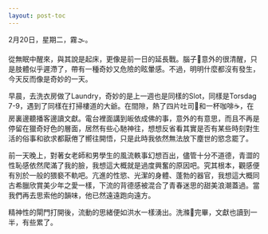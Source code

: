 ```yaml
---
layout: post-toc
---
```


2月20日，星期二，霧🌫️。

從無眠中醒來，與其說是起床，更像是前一日的延長戰。腦子🧠意外的很清醒，只是肢體似乎遲滯了，帶有一種奇妙又危險的眩暈感。不過，明明什麼都沒有發生，今天反而像是奇妙的一天。

早晨，去洗衣房做了Laundry，奇妙的是上一週也是同樣的Slot，同樣是Torsdag 7-9，遇到了同樣在打掃樓道的大爺。在間隙，熱了四片吐司🍞和一杯咖啡☕️，在房裏邊聽播客邊讀文獻。電台裡面講到皈依成佛的事，意外的有意思，而且不再是停留在獵奇好色的層面，居然有些心馳神往，想想反省看其實是否有某些時刻對生活的俗事和欲求都厭倦了嚮往開悟，只是此時我依然無法放下塵世的慾念罷了。

前一天晚上，對著女老師和男學生的風流軼事幻想百出，儘管十分不道德，青澀的性恥感依然爬滿了我的臉，我想這大概就是過度興奮的原因吧。究其根本，觀感便有別於一般的猥褻不軌吧。亢進的性慾、光潔的身體、蓬勃的器官，我想這大概同古希臘欣賞美少年之愛一樣，下流的背德感被混合了青春迷思的甜美浪潮蓋過。當我們再去思索他的韻味，他已然遠遠跑向遠方。

精神性的閘門打開後，流動的思緒便如洪水一樣湧出。洗滌🧼完畢，文獻也讀到一半，有些累了。

